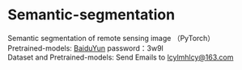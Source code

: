 # Semantic-segmentation
Semantic segmentation of remote sensing image （PyTorch）  
Pretrained-models: [BaiduYun](https://pan.baidu.com/s/16FTJtpF0C84Kj_Z3xa5Ymw) password：3w9l  
Dataset and Pretrained-models: Send Emails to lcylmhlcy@163.com 
